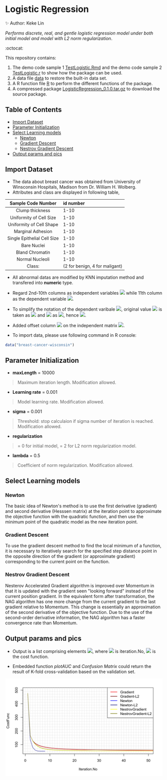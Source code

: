 # Logistic Regression

:sparkles:  Author: Keke Lin


*Performs discrete, real, and gentle logistic regression model under both initial model and model with L2 norm regularization*.

:octocat:

This repository contains:

1. The demo code sample 1 [TestLogistic.Rmd](TestLogistic.Rmd) and the demo code sample 2 [TestLogistic.r](TestLogistic.r) to show how the package can be used.
2. A data file [data](data) to restore the built-in data set.
3. A R function file [R](R) to perform the different functions of the package.
4. A compressed package [LogisticRegression_0.1.0.tar.gz](LogisticRegression_0.1.0.tar.gz) to download the source package.


## Table of Contents
- [Import Dataset](#import-dataset)
- [Parameter Initialization](#parameter-initialization)
- [Select Learning models](#select-learning-models)
  * [Newton](#newton)
  * [Gradient Descent](#gradient-descent)
  * [Nestrov Gradient Descent](#nestrov-gradient-descent)
- [Output params and pics](#output-params-and-pics)


  


 ## Import Dataset

 - The data about breast cancer was obtained from University of Winsconsin Hospitals, Madison from Dr. William H. Wolberg.
 -  Attributes and class are displayed in following table,
   
   |Sample Code Number | id number|
   |:-----------------:|:---------|
   |Clump thickness    | 1-10     |
   |Uniformity of Cell Size| 1-10|
   |Uniformity of Cell Shape | 1-10|
   |Marginal Adhesion | 1-10|
   |Single Epithelial Cell Size | 1-10|
   |Bare Nuclei | 1-10|
   |Bland Chromatin | 1-10|
   |Normal Nucleoli| 1-10|
   |Class:|(2 for benign, 4 for maligant)

- All abnormal datas are modified by KNN imputation method and transfered  into **numeric** type.     
      
- Regard 2nd-10th columns as independent variables <img src="https://render.githubusercontent.com/render/math?math=%24X%24"> while 11th column as the dependent variable <img src="https://render.githubusercontent.com/render/math?math=%24y%24">. 

- To simplify the notation of the dependent varibale <img src="https://render.githubusercontent.com/render/math?math=%24y%24">, original  value <img src="https://render.githubusercontent.com/render/math?math=%242%24"> is taken as <img src="https://render.githubusercontent.com/render/math?math=%240%24"> and <img src="https://render.githubusercontent.com/render/math?math=%244%24"> as <img src="https://render.githubusercontent.com/render/math?math=%241%24">, hence <img src="https://render.githubusercontent.com/render/math?math=%24y%5Cin%20%5C%7B0%2C1%5C%7D%24">.    

- Added offset column <img src="https://render.githubusercontent.com/render/math?math=%24O_%7Bn%5Ctimes%201%7D%24"> on the independent matrix <img src="https://render.githubusercontent.com/render/math?math=%24X%24">.        

- To import data, please use following command in R console:
```r
data("breast-cancer-wisconsin")
```
## Parameter Initialization

   * **maxLength** = 10000  
 >Maximum iteration length. Modification allowed.


   * **Learning rate** = 0.001 
  >Model learning rate. Modification allowed.
   
   
   * **sigma** = 0.001  
   >Threshold: stop calculaion if sigma number of iteration is reached. Modification allowed.        

   * **regularization** 
   >= 0 for initial model, = 2 for L2 norm regularization model.


   * **lambda** = 0.5 
   >Coefficient of norm regularization. Modification allowed.

## Select Learning models

### Newton
  
  The basic idea of Newton's method is to use the first derivative (gradient) and second derivative (Hesssen matrix) at the iteration point to approximate the objective function with the quadratic function, and then use the minimum point of the quadratic model as the new iteration point.
  
### Gradient Descent
   To use the gradient descent method to find the local minimum of a function, it is necessary to iteratively search for the specified step distance point in the opposite direction of the gradient (or approximate gradient) corresponding to the current point on the function.
### Nestrov Gradient Descent
   Nesterov Accelerated Gradient algorithm is improved over Momentum in that it is updated with the gradient seen "looking forward" instead of the current position gradient. In the equivalent form after transformation, the NAG algorithm has one more change from the current gradient to the last gradient relative to Momentum. This change is essentially an approximation of the second derivative of the objective function. Due to the use of the second-order derivative information, the NAG algorithm has a faster convergence rate than Momentum.
   
## Output params and pics
   
   * Output is a list comprising elements <img src="https://render.githubusercontent.com/render/math?math=%24%5C%7Bbeta%2C%20iList%2C%20costList%5C%7D%24">, where <img src="https://render.githubusercontent.com/render/math?math=%24iList%24"> is iteration.No, <img src="https://render.githubusercontent.com/render/math?math=%24costList%24"> is the cost function.      

   * Embedded function *plotAUC* and *Confusion Matrix* could return the result of K-fold cross-validation based on the validation set.

![Compare Plots](/000013.png)
